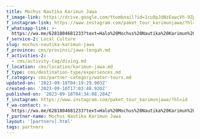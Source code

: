 ```yaml
---
title: Mochus Nautika Karimun Jawa
f_image-link: https://drive.google.com/thumbnail?id=1cu8pJdNzEawcVh-9ZpJ3O7sqV4QhR01X
f_instagram-link: https://www.instagram.com/paket_tour_karimunjawa/?hl=id
f_whatsapp-link: >-
  https://wa.me/6281804681233?text=Halo%20Mochus%20Nautika%20Karimun%20Jawa,%20saya%20dapat%20info%20dari%20@loocale.id%20dan%20punya%20pertanyaan
f_service-2: Local Culture
slug: mochus-nautika-karimun-jawa
f_province: cms/provinsi/jawa-tengah.md
f_activities-2:
  - cms/activity-tag/diving.md
f_location: cms/location/karimun-jawa.md
f_type: cms/destination-type/experiences.md
f_category: cms/partner-category/water-tours.md
updated-on: '2023-09-18T04:19:29.903Z'
created-on: '2023-09-10T17:03:48.920Z'
published-on: '2023-09-18T04:34:08.284Z'
f_instagram: https://www.instagram.com/paket_tour_karimunjawa/?hl=id
f_wa-contact: >-
  https://wa.me/6281804681233?text=Halo%20Mochus%20Nautika%20Karimun%20Jawa,%20saya%20dapat%20info%20dari%20@loocale.id%20dan%20punya%20pertanyaan
f_partner-name: Mochus Nautika Karimun Jawa
layout: '[partners].html'
tags: partners
---
```




